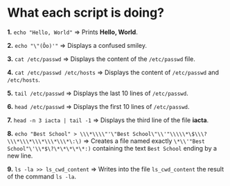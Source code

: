 # What each script is doing?

**1.** `echo "Hello, World"` => Prints **Hello, World**.

**2.** `echo "\"(Ôo)'"` => Displays a confused smiley.

**3.** `cat /etc/passwd` => Displays the content of the `/etc/passwd` file.

**4.** `cat /etc/passwd /etc/hosts` => Displays the content of `/etc/passwd` and `/etc/hosts`.

**5.** `tail /etc/passwd` => Displays the last 10 lines of `/etc/passwd`.

**6.** `head /etc/passwd` => Displays the first 10 lines of `/etc/passwd`.

**7.** `head -n 3 iacta | tail -1` => Displays the third line of the file **iacta**.

**8.** `echo "Best School" > \\\*\\\\"'\"Best School\"\\'"\\\\\*\$\\\?\\\*\\\*\\\*\\\*\\\*\:\)` => Creates a file named exactly `\*\\'"Best School"\'\\*$\?\*\*\*\*\*:)` containing the text `Best School` ending by a new line.

**9.** `ls -la >> ls_cwd_content` => Writes into the file `ls_cwd_content` the result of the command `ls -la`.

